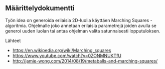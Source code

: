 ## Määrittelydokumentti

Työn idea on generoida erilaisia 2D-luolia käyttäen Marching Squares -algoritmia. Ohjelmalle joko annetaan erilaisia parametrejä joiden avulla se generoi uuden luolan tai antaa ohjelman valita satunnaisesti lopputuloksen.

Lähteet
 - https://en.wikipedia.org/wiki/Marching_squares
 - https://www.youtube.com/watch?v=0ZONMNUKTfU
 - http://jamie-wong.com/2014/08/19/metaballs-and-marching-squares/
